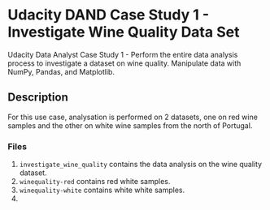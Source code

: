 # Udacity DAND Case Study 1 - Investigate Wine Quality Data Set
Udacity Data Analyst Case Study 1 - Perform the entire data analysis process to investigate a dataset on wine quality. Manipulate data with NumPy, Pandas, and Matplotlib.

## Description
For this use case, analysation is performed on 2 datasets, one on red wine samples and the other on white wine samples from the north of Portugal.

### Files
1. ```investigate_wine_quality``` contains the data analysis on the wine quality dataset.
2. ```winequality-red``` contains red white samples.
2. ```winequality-white``` contains white white samples.
3.

